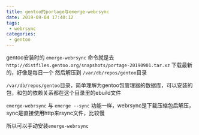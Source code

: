 ```yaml
---
title: gentoo的portage与emerge-webrsync
date: 2019-09-04 17:40:12
tags:
 - webrsync
categories:
 - gentoo
---
```



gentoo安装时的 ``emerge-webrsync`` 命令就是去 ``http://distfiles.gentoo.org/snapshots/portage-20190901.tar.xz`` 下载最新的，好像是每日一个
然后解压到 ``/var/db/repos/gentoo``目录

``/var/db/repos/gentoo``目录，简单理解为gentoo包管理器的数据库，可以安装的包，和包的依赖关系都在这个目录里的ebuild文件

``emerge-webrsync`` 与 ``emerge --sync`` 功能一样，webrsync是下载压缩包后解压，sync是直接使用http来rsync文件，比较慢

所以可以手动安装``emerge-webrsync``